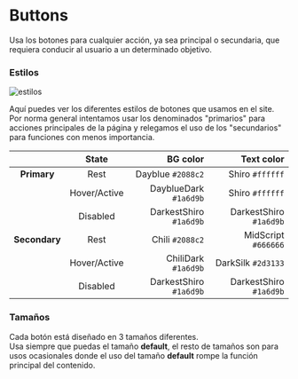 # Buttons
Usa los botones para cualquier acción, ya sea principal o secundaria,  que requiera conducir al usuario a un determinado objetivo.

### Estilos
![estilos](https://github.com/abailon/SUI.infojobs/blob/master/components/buttons/buttons-assets/Estilos.png)

Aquí puedes ver los diferentes estilos de botones que usamos en el site. Por norma general intentamos usar los denominados "primarios" para acciones principales de la página y relegamos el uso de los "secundarios" para funciones con menos importancia.

|  | State | BG color | Text color |
| :---: | :---: | ---: | ---: |
| **Primary** | Rest | Dayblue `#2088c2` | Shiro `#ffffff` |
|  | Hover/Active | DayblueDark `#1a6d9b` | Shiro `#ffffff` |
|  | Disabled | DarkestShiro `#1a6d9b` | DarkestShiro `#1a6d9b` |
| **Secondary** | Rest | Chili `#2088c2` | MidScript `#666666` |
|  | Hover/Active | ChiliDark `#1a6d9b` | DarkSilk `#2d3133` |
|  | Disabled | DarkestShiro `#1a6d9b` | DarkestShiro `#1a6d9b` |


### Tamaños
Cada botón está diseñado en 3 tamaños diferentes.   
Usa siempre que puedas el tamaño **default**, el resto de tamaños son para usos ocasionales donde el uso del tamaño **default** rompe la función principal del contenido.
